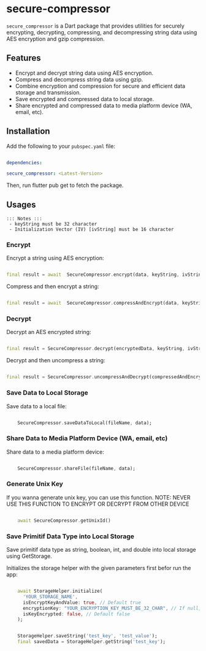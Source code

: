 
<!--
This README describes the package. If you publish this package to pub.dev,
this README's contents appear on the landing page for your package.
For information about how to write a good package README, see the guide for
[writing package pages](https://dart.dev/guides/libraries/writing-package-pages).
For general information about developing packages, see the Dart guide for
[creating packages](https://dart.dev/guides/libraries/create-library-packages)
and the Flutter guide for
[developing packages and plugins](https://flutter.dev/developing-packages).
-->

# secure-compressor

`secure_compressor` is a Dart package that provides utilities for securely encrypting, decrypting, compressing, and decompressing string data using AES encryption and gzip compression.

## Features

- Encrypt and decrypt string data using AES encryption.
- Compress and decompress string data using gzip.
- Combine encryption and compression for secure and efficient data storage and transmission.
- Save encrypted and compressed data to local storage.
- Share encrypted and compressed data to media platform device (WA, email, etc).

## Installation

Add the following to your `pubspec.yaml` file:
```yaml

dependencies:

secure_compressor: <Latest-Version>

```

  

Then, run flutter pub get to fetch the package.

  

## Usages

    ::: Notes :::
     - keyString must be 32 character
     - Initialization Vector (IV) [ivString] must be 16 character

### Encrypt

Encrypt a string using AES encryption:
```dart

final result = await  SecureCompressor.encrypt(data, keyString, ivString: ivString);

```
Compress and then encrypt a string:
```dart

final result = await  SecureCompressor.compressAndEncrypt(data, keyString, ivString: ivString);

```
### Decrypt

Decrypt an AES encrypted string:
```dart

final result = SecureCompressor.decrypt(encryptedData, keyString, ivString: ivString);

```
Decrypt and then uncompress a string:
```dart

final result = SecureCompressor.uncompressAndDecrypt(compressedAndEncryptedData, keyString, ivString: ivString);

```

### Save Data to Local Storage

Save data to a local file:
```dart

	SecureCompressor.saveDataToLocal(fileName, data);

```

### Share Data to Media Platform Device (WA, email, etc)

Share data to a media platform device:
```dart

	SecureCompressor.shareFile(fileName, data);

```

### Generate Unix Key

If you wanna generate unix key, you can use this function.
NOTE: NEVER USE THIS FUNCTION TO ENCRYPT OR DECRYPT FROM OTHER DEVICE 

```dart

	await SecureCompressor.getUnixId()

```

### Save Primitif Data Type into Local Storage

Save primitif data type as string, boolean, int, and double into local storage using GetStorage.

Initializes the storage helper with the given parameters first befor run the app:
```dart

    await StorageHelper.initialize(
      'YOUR_STORAGE_NAME',
      isEncryptKeyAndValue: true, // Default true
      encryptionKey: "YOUR_ENCRYPTION_KEY_MUST_BE_32_CHAR", // If null, will use unix id from devices used
      isKeyEncrypted: false, // Default false
    );

```

```dart

	StorageHelper.saveString('test_key', 'test_value');
    final savedData = StorageHelper.getString('test_key');

```